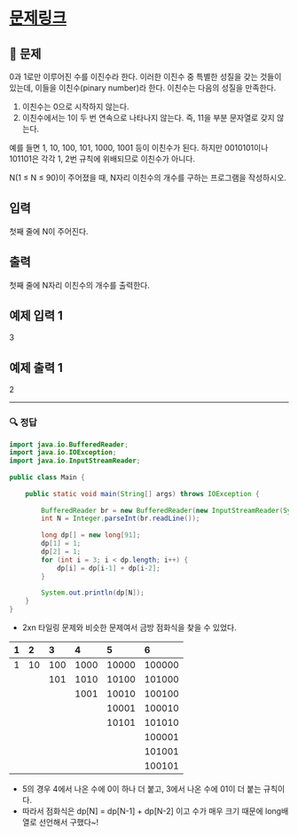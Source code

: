 # [문제링크](https://www.acmicpc.net/problem/2193)

## 📝 문제

0과 1로만 이루어진 수를 이진수라 한다. 이러한 이진수 중 특별한 성질을 갖는 것들이 있는데, 이들을 이친수(pinary number)라 한다. 이친수는 다음의 성질을 만족한다.

1.  이친수는 0으로 시작하지 않는다.
2.  이친수에서는 1이 두 번 연속으로 나타나지 않는다. 즉, 11을 부분 문자열로 갖지 않는다.

예를 들면 1, 10, 100, 101, 1000, 1001 등이 이친수가 된다. 하지만 0010101이나 101101은 각각 1, 2번 규칙에 위배되므로 이친수가 아니다.

N(1 ≤ N ≤ 90)이 주어졌을 때, N자리 이친수의 개수를 구하는 프로그램을 작성하시오.

## 입력

첫째 줄에 N이 주어진다.

## 출력

첫째 줄에 N자리 이친수의 개수를 출력한다.

## 예제 입력 1
3

## 예제 출력 1

2


---

### 🔍 정답

```java
import java.io.BufferedReader;  
import java.io.IOException;  
import java.io.InputStreamReader;  
  
public class Main {  
  
    public static void main(String[] args) throws IOException {  
  
        BufferedReader br = new BufferedReader(new InputStreamReader(System.in));  
        int N = Integer.parseInt(br.readLine());  
  
        long dp[] = new long[91];  
        dp[1] = 1;  
        dp[2] = 1;  
        for (int i = 3; i < dp.length; i++) {  
            dp[i] = dp[i-1] + dp[i-2];  
        }  
  
        System.out.println(dp[N]);  
    }  
}
```
- 2xn 타일링 문제와 비슷한 문제여서 금방 점화식을 찾을 수 있었다.

| 1   | 2   | 3   | 4    | 5     | 6      |
|:--- |:--- |:--- |:---- |:----- |:------ |
| 1   | 10  | 100 | 1000 | 10000 | 100000 |
|     |     | 101 | 1010 | 10100 | 101000 |
|     |     |     | 1001 | 10010 | 100100 |
|     |     |     |      | 10001 | 100010 |
|     |     |     |      | 10101 | 101010 |
|     |     |     |      |       | 100001 |
|     |     |     |      |       | 101001 |
|     |     |     |      |       | 100101 |

- 5의 경우 4에서 나온 수에 0이 하나 더 붙고, 3에서 나온 수에 01이 더 붙는 규칙이다. 
- 따라서 점화식은 dp[N] = dp[N-1] + dp[N-2] 이고 수가 매우 크기 때문에 long배열로 선언해서 구했다~!